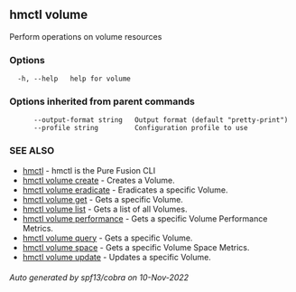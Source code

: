## hmctl volume

Perform operations on volume resources

### Options

```
  -h, --help   help for volume
```

### Options inherited from parent commands

```
      --output-format string   Output format (default "pretty-print")
      --profile string         Configuration profile to use
```

### SEE ALSO

* [hmctl](hmctl.md)	 - hmctl is the Pure Fusion CLI
* [hmctl volume create](hmctl_volume_create.md)	 - Creates a Volume.
* [hmctl volume eradicate](hmctl_volume_eradicate.md)	 - Eradicates a specific Volume.
* [hmctl volume get](hmctl_volume_get.md)	 - Gets a specific Volume.
* [hmctl volume list](hmctl_volume_list.md)	 - Gets a list of all Volumes.
* [hmctl volume performance](hmctl_volume_performance.md)	 - Gets a specific Volume Performance Metrics.
* [hmctl volume query](hmctl_volume_query.md)	 - Gets a specific Volume.
* [hmctl volume space](hmctl_volume_space.md)	 - Gets a specific Volume Space Metrics.
* [hmctl volume update](hmctl_volume_update.md)	 - Updates a specific Volume.

###### Auto generated by spf13/cobra on 10-Nov-2022

